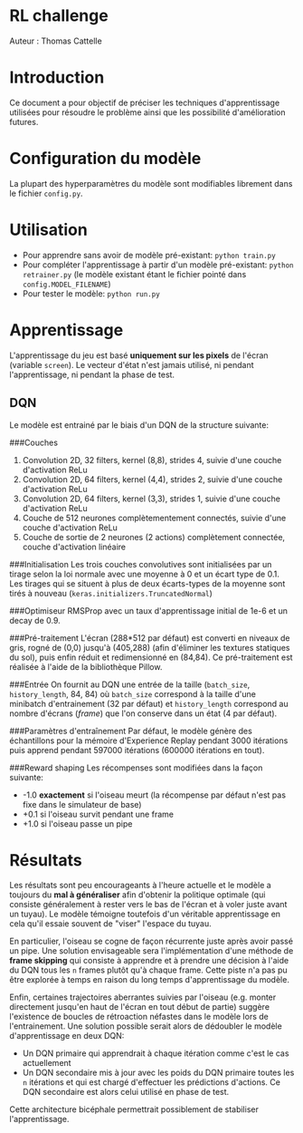 # RL challenge

Auteur : Thomas Cattelle

# Introduction

Ce document a pour objectif de préciser les techniques d'apprentissage utilisées pour résoudre le problème ainsi que les possibilité d'amélioration futures.

# Configuration du modèle
La plupart des hyperparamètres du modèle sont modifiables librement dans le fichier `config.py`.

# Utilisation
* Pour apprendre sans avoir de modèle pré-existant: `python train.py`
* Pour compléter l'apprentissage à partir d'un modèle pré-existant: `python retrainer.py` (le modèle existant étant le fichier pointé dans `config.MODEL_FILENAME`)
* Pour tester le modèle: `python run.py`

# Apprentissage

L'apprentissage du jeu est basé **uniquement sur les pixels** de l'écran (variable `screen`). Le vecteur d'état n'est jamais utilisé, ni pendant l'apprentissage, ni pendant la phase de test.

## DQN
Le modèle est entrainé par le biais d'un DQN de la structure suivante:

###Couches
1. Convolution 2D, 32 filters, kernel (8,8), strides 4, suivie d'une couche d'activation ReLu
2. Convolution 2D, 64 filters, kernel (4,4), strides 2, suivie d'une couche d'activation ReLu
3. Convolution 2D, 64 filters, kernel (3,3), strides 1, suivie d'une couche d'activation ReLu
4. Couche de 512 neurones complètementement connectés, suivie d'une couche d'activation ReLu
5. Couche de sortie de 2 neurones (2 actions) complètement connectée, couche d'activation linéaire

###Initialisation
Les trois couches convolutives sont initialisées par un tirage selon la loi normale avec une moyenne à 0 et un écart type de 0.1. Les tirages qui se situent à plus de deux écarts-types de la moyenne sont tirés à nouveau (`keras.initializers.TruncatedNormal`)

###Optimiseur
RMSProp avec un taux d'apprentissage initial de 1e-6 et un decay de 0.9.

###Pré-traitement
L'écran (288*512 par défaut) est converti en niveaux de gris, rogné de (0,0) jusqu'à (405,288) (afin d'éliminer les textures statiques du sol), puis enfin réduit et redimensionné en (84,84). Ce pré-traitement est réalisée à l'aide de la bibliothèque Pillow.

###Entrée
On fournit au DQN une entrée de la taille (`batch_size`, `history_length`, 84, 84) où `batch_size` correspond à la taille d'une minibatch d'entrainement (32 par défaut) et `history_length` correspond au nombre d'écrans (*frame*) que l'on conserve dans un état (4 par défaut).

###Paramètres d'entraînement
Par défaut, le modèle génère des échantillons pour la mémoire d'Experience Replay pendant 3000 itérations puis apprend pendant 597000 itérations (600000 itérations en tout).

###Reward shaping
Les récompenses sont modifiées dans la façon suivante:
* -1.0 **exactement** si l'oiseau meurt (la récompense par défaut n'est pas fixe dans le simulateur de base)
* +0.1 si l'oiseau survit pendant une frame
* +1.0 si l'oiseau passe un pipe

# Résultats
Les résultats sont peu encourageants à l'heure actuelle et le modèle a toujours du **mal à généraliser** afin d'obtenir la politique optimale (qui consiste généralement à rester vers le bas de l'écran et à voler juste avant un tuyau). Le modèle témoigne toutefois d'un véritable apprentissage en cela qu'il essaie souvent de "viser" l'espace du tuyau.

En particulier, l'oiseau se cogne de façon récurrente juste après avoir passé un pipe. Une solution envisageable sera l'implémentation d'une méthode de **frame skipping** qui consiste à apprendre et à prendre une décision à l'aide du DQN tous les `n` frames plutôt qu'à chaque frame. Cette piste n'a pas pu être explorée à temps en raison du long temps d'apprentissage du modèle.

Enfin, certaines trajectoires aberrantes suivies par l'oiseau (e.g. monter directement jusqu'en haut de l'écran en tout début de partie) suggère l'existence de boucles de rétroaction néfastes dans le modèle lors de l'entrainement. Une solution possible serait alors de dédoubler le modèle d'apprentissage en deux DQN:
* Un DQN primaire qui apprendrait à chaque itération comme c'est le cas actuellement
* Un DQN secondaire mis à jour avec les poids du DQN primaire toutes les `n` itérations et qui est chargé d'effectuer les prédictions d'actions. Ce DQN secondaire est alors celui utilisé en phase de test.

Cette architecture bicéphale permettrait possiblement de stabiliser l'apprentissage.